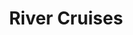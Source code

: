 ---
title: River Cruises
class: river-cruises
cruiseline: #
price: 829
cruise-url: http://www.planetcruise.co.uk/holidaysearch/promotion?promotionid=13538&referrersiteid=970
---